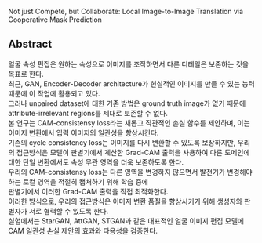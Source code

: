 Not just Compete, but Collaborate: Local Image-to-Image Translation via Cooperative Mask Prediction
## Abstract 
얼굴 속성 편집은 원하는 속성으로 이미지를 조작하면서 다른 디테일은 보존하는 것을 목표로 한다.  
최근, GAN, Encoder-Decoder architecture가 현실적인 이미지를 만들 수 있는 능력 때문에 이 작업에 활용되고 있다.  
그러나 unpaired dataset에 대한 기존 방법은 ground truth image가 없기 때문에 attribute-irrelevant regions를 제대로 보존할 수 없다.  
본 연구는 CAM-consistensy loss라는 새롭고 직관적인 손실 함수를 제안하며, 이는 이미지 변환에서 입력 이미지의 일관성을 향상시킨다.  
기존의 cycle consistency loss는 이미지를 다시 변환할 수 있도록 보장하지만, 우리의 접근방식은 모델이 판별기에서 계산한 Grad-CAM 
출력을 사용하여 다른 도메인에 대한 단일 변환에서도 속성 무관 영역을 더욱 보존하도록 한다.  
우리의 CAM-consistensy loss는 다른 영역을 변경하지 않으면서 발전기가 변경해야 하는 로컬 영역을 적절히 캡처하기 위해 학습 중에  
판별기에서 이러한 Grad-CAM 출력을 직접 최적화한다.  
이러한 방식으로, 우리의 접근방식은 이미지 변환 품질을 향상시키기 위해 생성자와 판별자가 서로 협력할 수 있도록 한다.  
실험에서는 StarGAN, AttGAN, STGAN과 같은 대표적인 얼굴 이미지 편집 모델에 CAM 일관성 손실 제안의 효과와 다용성을 검증한다.
